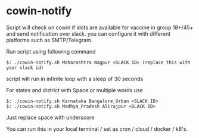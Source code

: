 # cowin-notify

Script will check on cowin if slots are available for vaccine in group 18+/45+ and send notification over slack. you can configure it with different platforms such as SMTP/Telegram.

Run script using following command
```
$: ./cowin-notify.sh Maharashtra Nagpur <SLACK ID> (replace this with your slack id)
```
script will run in infinite loop with a sleep of 30 seconds

For states and district with Space or multiple words use
```
$: ./cowin-notify.sh Karnataka Bangalore_Urban <SLACK ID>
$: ./cowin-notify.sh Madhya_Pradesh Alirajpur <SLACK ID>
```
Just replace space with underscore

You can run this in your local terminal / set as cron / cloud / docker / k8's.
